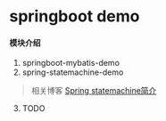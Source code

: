 # springboot demo

#### 模块介绍
1. springboot-mybatis-demo
2. spring-statemachine-demo
> 相关博客 [Spring statemachine简介](http://www.mauersu.com/2021/11/22/spring-statemachine/)
3. TODO
